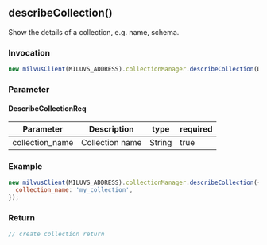 ## describeCollection()
Show the details of a collection, e.g. name, schema.

### Invocation 
```javascript
new milvusClient(MILUVS_ADDRESS).collectionManager.describeCollection(DescribeCollectionReq);
```

### Parameter
#### DescribeCollectionReq
| Parameter       | Description     | type   | required |
| --------------- | --------------- | ------ | -------- |
| collection_name | Collection name | String | true     |

### Example
```javascript
new milvusClient(MILUVS_ADDRESS).collectionManager.describeCollection({
  collection_name: 'my_collection',
});
```
### Return
```javascript
// create collection return
```
